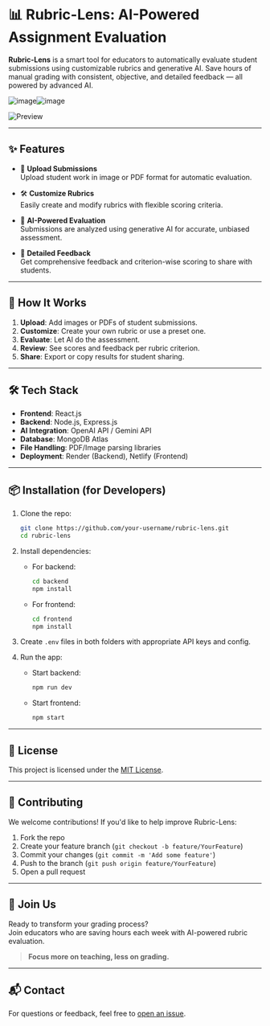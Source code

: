 # 📊 Rubric-Lens: AI-Powered Assignment Evaluation
**Rubric-Lens** is a smart tool for educators to automatically evaluate student submissions using customizable rubrics and generative AI. Save hours of manual grading with consistent, objective, and detailed feedback — all powered by advanced AI.

![image](https://github.com/user-attachments/assets/90ae4bec-46aa-4558-b1b1-94c7074ec959)![image](https://github.com/user-attachments/assets/96dec982-3ef5-40b1-91d2-839ac4ca5475)


![Preview](https://github.com/user-attachments/assets/3d360081-18fc-4daa-9a0c-7cc445d19752)

---

## ✨ Features

- 📁 **Upload Submissions**  
  Upload student work in image or PDF format for automatic evaluation.

- 🛠 **Customize Rubrics**  
  Easily create and modify rubrics with flexible scoring criteria.

- 🤖 **AI-Powered Evaluation**  
  Submissions are analyzed using generative AI for accurate, unbiased assessment.

- 📝 **Detailed Feedback**  
  Get comprehensive feedback and criterion-wise scoring to share with students.

---

## 🚀 How It Works

1. **Upload**: Add images or PDFs of student submissions.
2. **Customize**: Create your own rubric or use a preset one.
3. **Evaluate**: Let AI do the assessment.
4. **Review**: See scores and feedback per rubric criterion.
5. **Share**: Export or copy results for student sharing.

---

## 🛠 Tech Stack

- **Frontend**: React.js
- **Backend**: Node.js, Express.js
- **AI Integration**: OpenAI API / Gemini API
- **Database**: MongoDB Atlas
- **File Handling**: PDF/Image parsing libraries
- **Deployment**: Render (Backend), Netlify (Frontend)

---

## 📦 Installation (for Developers)

1. Clone the repo:
   ```bash
   git clone https://github.com/your-username/rubric-lens.git
   cd rubric-lens
   ```

2. Install dependencies:
   - For backend:
     ```bash
     cd backend
     npm install
     ```

   - For frontend:
     ```bash
     cd frontend
     npm install
     ```

3. Create `.env` files in both folders with appropriate API keys and config.

4. Run the app:
   - Start backend:
     ```bash
     npm run dev
     ```

   - Start frontend:
     ```bash
     npm start
     ```

---

## 📄 License

This project is licensed under the [MIT License](LICENSE).

---

## 🤝 Contributing

We welcome contributions! If you'd like to help improve Rubric-Lens:

1. Fork the repo
2. Create your feature branch (`git checkout -b feature/YourFeature`)
3. Commit your changes (`git commit -m 'Add some feature'`)
4. Push to the branch (`git push origin feature/YourFeature`)
5. Open a pull request

---

## 🙌 Join Us

Ready to transform your grading process?  
Join educators who are saving hours each week with AI-powered rubric evaluation.

> **Focus more on teaching, less on grading.**

---

## 📬 Contact

For questions or feedback, feel free to [open an issue](https://github.com/balaji-r-2007/rubric_lens/issues).

